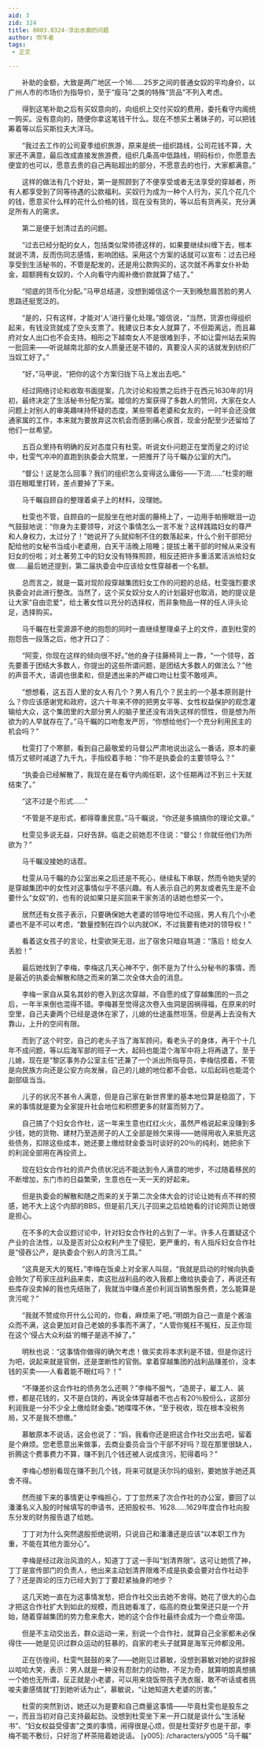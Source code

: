 ```yaml
---
aid: 3
zid: 324
title: 0003.0324-浮出水面的问题
author: 吹牛者
tags: 
 - 正文

---
```




　　补助的金额，大致是两广地区一个16……25岁之间的普通女奴的平均身价，以广州人市的市场价为指导价，至于“瘦马”之类的特殊“货品”不列入考虑。

　　得到这笔补助之后有买奴意向的，向组织上交付买奴的费用，委托看守内阁统一购买。没有意向的，随便你拿这笔钱干什么。现在不想买土著妹子的，可以把钱筹着等以后买斯拉夫大洋马。

　　“我过去工作的公司夏季组织旅游，原来是统一组织路线，公司花钱不算，大家还不满意，最后改成直接发旅游费，组织几条高中低路线，明码标价，你愿意去便宜的也可以，愿意去贵的自己再贴超出的部分，不愿意去的也行，大家都满意。”

　　这样的做法有几个好处，第一是照顾到了不便享受或者无法享受的穿越者，所有人都享受到了同等待遇的公款福利。买奴行为成为一种个人行为，买几个花几个的钱，愿意买什么样的花什么价格的钱，现在没有货的，等以后有货再买，充分满足所有人的需求。

　　第二是便于划清过去的问题。

　　“过去已经分配的女人，包括类似常师德这样的，如果要继续纠缠下去，根本就说不清，反而伤同志感情，影响团结。采用这个方案的话就可以宣布：过去已经享受到生活秘书的，不管是配发的，还是用公款购买的，这次就不再拿女仆补助金，超额拥有女奴的，个人向看守内阁补缴价款就算了结了。”

　　“彻底的货币化分配。”马甲总结道，没想到姬信这个一天到晚愁眉苦脸的男人思路还挺宽泛的。

　　“是的，只有这样，才能对‘人’进行量化处理。”姬信说，“当然，货源也得组织起来，有钱没货就成了空头支票了。我建议日本女人就算了，不但距离远，而且幕府对女人出口也不会支持。相形之下越南女人不是很难到手，不如让雷州站去采购一批回来——听说越南北部的女人质量还是不错的，真要没人买的话就发到纺织厂当奴工好了。”

　　“好，”马甲说，“把你的这个方案归拢下马上发出去吧。”

　　经过网络讨论和收取书面提案，几次讨论和投票之后终于在西元1630年的1月初，最终决定了生活秘书分配方案。姬信的方案获得了多数人的赞同，大家在女人问题上对别人的审美趣味持怀疑的态度，某些带着老婆和女友的，一时半会还没做通家属的工作，本来就为要放弃这次机会而感到痛心疾首，现金分配至少还留给了他们一丝希望。

　　五百众里持有明确的反对态度只有杜雯。听说女仆问题正在堂而皇之的讨论中，杜雯气冲冲的直跑到执委会大院里，一把推开了马千瞩办公室的大门。

　　“督公！这是怎么回事？我们的组织怎么变得这么庸俗——下流……”杜雯的眼泪在眼眶里打转，差点要掉了下来。

　　马千瞩自顾自的整理着桌子上的材料，没理她。

　　杜雯也不管，自顾自的一屁股坐在他对面的藤椅上了，一边用手帕擦眼泪一边气鼓鼓地说：“你身为主要领导，对这个事情怎么一言不发？这样践踏妇女的尊严和人身权力，太过分了！”她说开了头就抑制不住的数落起来，什么个别干部把分配给他的女秘书当成小老婆用，白天干活晚上陪睡；提拔土著干部的时候从来没有妇女的份啦；对土著劳工中的妇女没有特殊照顾，相反还把许多重活累活派给妇女做……最后她还提到，第二届执委会中应该给女性穿越者一个名额。

　　总而言之，就是一篇对现阶段穿越集团妇女工作的问题的总结，杜雯强烈要求执委会对此进行整改。当然了，这个买女奴分女人的计划最好也取消，她的提议是让大家“自由恋爱”，给土著女性以充分的选择权，而非象物品一样的任人评头论足，选择购买。

　　马千瞩在杜雯源源不绝的抱怨的同时一直继续整理桌子上的文件，直到杜雯的抱怨告一段落之后，他才开口了：

　　“阿雯，你现在这样的倾向很不好。”他的身子往藤椅背上一靠，“一个领导，首先要善于团结大多数人，你提出的这些所谓问题，是团结大多数人的做法么？”他的声音不大，语调也很柔和，但是透出来的严峻口吻让杜雯不敢吱声。

　　“想想看，这五百人里的女人有几个？男人有几个？民主的一个基本原则是什么？你应该感谢党和政府，这六十年来不停的把男女平等、女性权益保护的观念灌输给大众，这个集团里的大部分男人的脑子里还没有消失这样的惯性，但是想为所欲为的人早就存在了。”马千瞩的口吻愈发严厉，“你想给他们一个充分利用民主的机会吗？”

　　杜雯打了个寒颤，看到自己最敬爱的马督公严肃地说出这么一番话，原本的豪情万丈顿时减退了九千九，手指绞着手帕：“你不是执委会的主要领导么？”

　　“执委会已经解散了，我现在是在看守内阁任职，这个任期再过不到三十天就结束了。”

　　“这不过是个形式……”

　　“不管是不是形式，都得尊重民意。”马千瞩说，“你还是多搞搞你的理论文章。”

　　杜雯见多说无益，只好告辞。临走之前她忍不住说：“督公！你就任他们为所欲为？”

　　马千瞩没接她的话茬。

　　杜雯从马千瞩的办公室出来之后还是不死心，继续私下串联，然而令她失望的是穿越集团中的女性对这事情似乎不感兴趣。有人表示自己的男友或者先生是不会要什么“女奴”的，也有的说如果只是买回来干家务活的话她也想买一个。

　　居然还有女孩子表示，只要确保她大老婆的领导地位不动摇，男人有几个小老婆也不是不可以考虑，“数量控制在四个以内就OK，不过我要有绝对的领导权！”

　　看着这女孩子的言论，杜雯欲哭无泪，出了宿舍只暗自骂道：“落后！给女人丢脸！”

　　最后她找到了李梅，李梅这几天心神不宁，倒不是为了什么分秘书的事情，而是最近的执委会解散和随之而来的第二次全体大会的消息。

　　李梅一家自从莫名其妙的卷入到这次穿越，不自愿的成了穿越集团的一员之后，一年半来倒也混得不错。李梅甚至觉得这次卷入虫洞是因祸得福，在原来的时空里，自己夫妻两个已经是退休在家了，儿媳的仕途虽然坦荡，但是再上去没有大靠山，上升的空间有限。

　　而到了这个时空，自己的老头子当了海军顾问，看老头子的身体，再干个十几年不成问题，等以后海军部的班子一大，起码也能混个海军中将上将再退了。至于儿媳，现在是“黎区事务办公室主任”还兼了一个派出所指导员，李梅估摸着，不管是向民族方向还是公安方向发展，自己的儿媳的地位都不会低，以后起码也能混个副部级当当。

　　儿子的状况不甚令人满意，但是自己家在新世界里的基本地位算是稳固了，下来的事情就是要为全家提升社会地位和积攒更多的财富而努力了。

　　自己搞了个妇女合作社，这一年来生意也红红火火，虽然严格说起来没赚到多少钱，她的货物、建材乃至造房子的人工全部是赊欠来得——她得用收入来抵充这些债务，扣除这些成本，她还要上缴给财金委当时谈好的20％的纯利，她把余下的利润全部用在再投资上。

　　现在妇女合作社的资产负债状况远不能达到令人满意的地步，不过随着移民的不断增加，东门市的日益繁荣，生意也在一天一天的好起来。

　　但是执委会的解散和随之而来的关于第二次全体大会的讨论让她有点不祥的预感，她不大上这个内部的BBS，但是前几天儿子回来之后给她看的讨论网页让她很是担心。

　　在不多的大会议题讨论中，针对妇女合作社的占到了一半。许多人在置疑这个产业的合法性，以及是否对公众权利产生了侵犯，更严重的，有人指斥妇女合作社是“侵吞公产，是执委会个别人的贪污工具。”

　　“这真是天大的冤枉，”李梅在饭桌上对全家人叫屈，“我就是启动的时候向执委会赊欠了苟家庄战利品来卖，卖这批战利品的收入我都上缴给执委会了，再说还有些库存没卖掉的我也先结账了，我就当中赚点差价利润当销售服务费，怎么能算是贪污呢？”

　　“我就不赞成你开什么公司的，你看，麻烦来了吧。”明朗为自己一直是个酱油众而不满，这会更加对自己老娘的多事而不满了，“人管你冤枉不冤枉，反正你现在这个‘侵占大众利益’的帽子是逃不掉了。”

　　明秋也说：“这事情你做得的确欠考虑！做买卖将本求利是不错，但是你这行为吧，说起来就是官倒，还是垄断性的官倒。拿着穿越集团的战利品赚差价，没本钱的买卖——人看着能不眼红吗？！”

　　“不赚差价这合作社的债务怎么还啊？”李梅不服气，“造房子，雇工人、装修，都是花钱的，又不是白饶的，再说全体穿越者不也占有20％股份么，这部分利润我是一分不少全上缴给财金委。”她喋喋不休，“至于税收，现在根本没税务局，又不是我不想缴。”

　　慕敏原本不说话，这会也说了：“妈，我看你还是把这合作社交出去吧，留着是个麻烦。您老愿意出来做事，去商业委员会当个干部不好吗？现在那里很缺人，折腾这个费事费力不算，赚不到几个钱还被人说成贪污，犯得着吗？”

　　李梅心想别看现在赚不到几个钱，将来可就是沃尔玛的级别，要她放手她还真舍不得。

　　然而接下来的事情更让李梅担心，丁丁忽然来了次合作社的办公室，要回了以潘潘名义入股的时候填写的申请书，还把股权书、1628……1629年度合作社向股东分发的财务报告退了给她。

　　丁丁对为什么突然退股拒绝说明，只说自己和潘潘还是应该“以本职工作为重，不能在其他方面分心”。

　　李梅是经过政治风浪的人，知道丁丁这一手叫“划清界限”。这可让她慌了神，丁丁是宣传部门的负责人，他出来主动划清界限难不成是执委会要对合作社动手了？还是舆论的压力已经大到丁丁要赶紧抽身的地步？

　　这几天她一直在为这事情发愁，把合作社交出去她不舍得。她花了很大的心血才把这合作社扩大到如此的规模，而且她看准了，临高的商业繁荣还只是一个开始，随着穿越集团的势力愈来愈大，她的这个合作社最终会成为一个商业帝国。

　　但是不主动交出去，群众运动一来，别说一个合作社，就算自己全家都未必保得住——她是见识过群众运动的狂暴的，自家的老头子就算是海军元帅都没用。

　　正在彷徨间，杜雯气鼓鼓的来了——她刚见过慕敏，没想到慕敏对她的说辞报以哈哈大笑，表示：男人就是一种没有忍耐力的动物，不足为奇，就算明朗真想搞一个她也无所谓，反正就是小老婆，可以用来烧饭带孩子洗衣服，敢不听话或者挑唆夫妻感情就“打到她听话为止”，慕敏说，“让她知道大老婆的厉害。”

　　杜雯的突然到访，她还以为是要和自己商量这事情——毕竟杜雯也是股东之一，而且当初对自己支持最起劲。没想到杜雯坐下来一开口就是谈什么“生活秘书”、“妇女权益受侵害”之类的事情，闹得很是心烦，但是杜雯好歹也是干部，李梅不能不敷衍，只好泡了杯茶陪着她说话。
[y005]: /characters/y005 "马千瞩"


